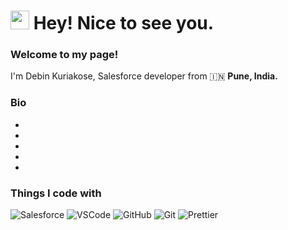 <h1><img src="https://emojis.slackmojis.com/emojis/images/1531849430/4246/blob-sunglasses.gif?1531849430" width="30"/> Hey! Nice to see you.</h1>

### Welcome to my page!
<p>I'm Debin Kuriakose, Salesforce developer from 🇮🇳 <b>Pune, India.</b><p>

### Bio
  -
  -
  -
  -
  -

### Things I code with
<p>
  <img alt="Salesforce" src="https://img.shields.io/badge/-Salesforce-46a2f1?style=flat-square&logo=salesforce&logoColor=white" />
  <img alt="VSCode" src="https://img.shields.io/badge/-VSCode-B7178C?style=flat-square&logo=visualstudiocode&logoColor=white" />
  <img alt="GitHub" src="https://img.shields.io/badge/-GitHub-764ABC?style=flat-square&logo=github&logoColor=white" />
  <img alt="Git" src="https://img.shields.io/badge/-Git-F05032?style=flat-square&logo=git&logoColor=white" />
  <img alt="Prettier" src="https://img.shields.io/badge/-Prettier-F7B93E?style=flat-square&logo=prettier&logoColor=white" />
</p>
